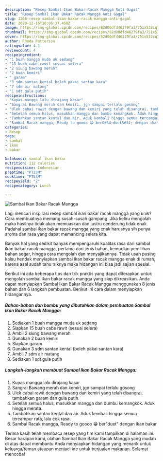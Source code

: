 ```yaml
---
description: "Resep Sambal Ikan Bakar Racak Mangga Anti Gagal"
title: "Resep Sambal Ikan Bakar Racak Mangga Anti Gagal"
slug: 1266-resep-sambal-ikan-bakar-racak-mangga-anti-gagal
date: 2020-12-16T18:06:37.458Z
image: https://img-global.cpcdn.com/recipes/82d00dfd46279fa3/751x532cq70/sambal-ikan-bakar-racak-mangga-foto-resep-utama.jpg
thumbnail: https://img-global.cpcdn.com/recipes/82d00dfd46279fa3/751x532cq70/sambal-ikan-bakar-racak-mangga-foto-resep-utama.jpg
cover: https://img-global.cpcdn.com/recipes/82d00dfd46279fa3/751x532cq70/sambal-ikan-bakar-racak-mangga-foto-resep-utama.jpg
author: Rhoda Patterson
ratingvalue: 4.1
reviewcount: 4
recipeingredient:
- "1 buah mangga muda uk sedang"
- "15 buah cabe rawit sesuai selera"
- "2 siung bawang merah"
- "2 buah kemiri"
- " garam"
- "3 sdm santan kental boleh pakai santan kara"
- "7 sdm air matang"
- "1 sdt gula putih"
recipeinstructions:
- "Kupas mangga lalu dirajang kasar"
- "Sangrai Bawang merah dan kemiri, jgn sampai terlalu gosong"
- "Ulek cabai rawit dengan bawang dan kemiri yang telah disangrai, tambahkan garam dan gula putih."
- "Setelah semua halus, masukkan mangga dan bumbu kemangkok. Aduk hingga merata."
- "Tambahkan santan kental dan air. Aduk kembali hingga semua tercampur rata, lalu cek rasa."
- "Sambal Racak mangga, Ready to goooo 😁 ber&#34;duet&#34; dengan ikan bakar"
categories:
- Resep
tags:
- sambal
- ikan
- bakar

katakunci: sambal ikan bakar 
nutrition: 112 calories
recipecuisine: Indonesian
preptime: "PT23M"
cooktime: "PT53M"
recipeyield: "2"
recipecategory: Lunch

---
```



![Sambal Ikan Bakar Racak Mangga](https://img-global.cpcdn.com/recipes/82d00dfd46279fa3/751x532cq70/sambal-ikan-bakar-racak-mangga-foto-resep-utama.jpg)

Lagi mencari inspirasi resep sambal ikan bakar racak mangga yang unik? Cara membuatnya memang susah-susah gampang. Jika keliru mengolah maka hasilnya tidak akan memuaskan dan justru cenderung tidak enak. Padahal sambal ikan bakar racak mangga yang enak harusnya sih punya aroma dan rasa yang dapat memancing selera kita.

Banyak hal yang sedikit banyak mempengaruhi kualitas rasa dari sambal ikan bakar racak mangga, pertama dari jenis bahan, kemudian pemilihan bahan segar, hingga cara mengolah dan menyajikannya. Tidak usah pusing kalau hendak menyiapkan sambal ikan bakar racak mangga enak di rumah, karena asal sudah tahu triknya maka hidangan ini bisa jadi sajian spesial.




Berikut ini ada beberapa tips dan trik praktis yang dapat diterapkan untuk mengolah sambal ikan bakar racak mangga yang siap dikreasikan. Anda dapat menyiapkan Sambal Ikan Bakar Racak Mangga menggunakan 8 jenis bahan dan 6 langkah pembuatan. Berikut ini cara dalam menyiapkan hidangannya.

<!--inarticleads1-->

##### Bahan-bahan dan bumbu yang dibutuhkan dalam pembuatan Sambal Ikan Bakar Racak Mangga:

1. Sediakan 1 buah mangga muda uk sedang
1. Siapkan 15 buah cabe rawit (sesuai selera)
1. Ambil 2 siung bawang merah
1. Gunakan 2 buah kemiri
1. Siapkan  garam
1. Gunakan 3 sdm santan kental (boleh pakai santan kara)
1. Ambil 7 sdm air matang
1. Sediakan 1 sdt gula putih




<!--inarticleads2-->

##### Langkah-langkah membuat Sambal Ikan Bakar Racak Mangga:

1. Kupas mangga lalu dirajang kasar
1. Sangrai Bawang merah dan kemiri, jgn sampai terlalu gosong
1. Ulek cabai rawit dengan bawang dan kemiri yang telah disangrai, tambahkan garam dan gula putih.
1. Setelah semua halus, masukkan mangga dan bumbu kemangkok. Aduk hingga merata.
1. Tambahkan santan kental dan air. Aduk kembali hingga semua tercampur rata, lalu cek rasa.
1. Sambal Racak mangga, Ready to goooo 😁 ber&#34;duet&#34; dengan ikan bakar




Terima kasih telah membaca resep yang tim kami tampilkan di halaman ini. Besar harapan kami, olahan Sambal Ikan Bakar Racak Mangga yang mudah di atas dapat membantu Anda menyiapkan hidangan yang menarik untuk keluarga/teman ataupun menjadi ide untuk berjualan makanan. Selamat mencoba!
